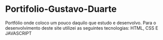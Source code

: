 # Portifolio-Gustavo-Duarte
Portfólio onde coloco um pouco daquilo que estudo e desenvolvo. Para o desenvolvimento deste site utilizei as seguintes tecnologias: HTML, CSS E JAVASCRIPT
